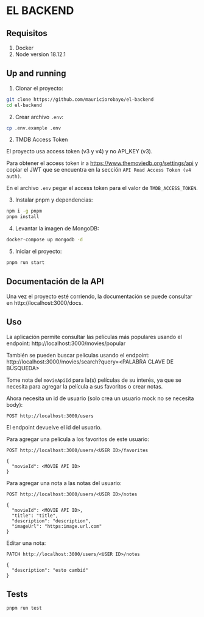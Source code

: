 # EL BACKEND

## Requisitos

1. Docker
2. Node version 18.12.1

## Up and running

1. Clonar el proyecto:

```sh
git clone https://github.com/mauriciorobayo/el-backend
cd el-backend
```

2. Crear archivo `.env`:

```sh
cp .env.example .env
```

2. TMDB Access Token

El proyecto usa access token (v3 y v4) y no API_KEY (v3).

Para obtener el access token ir a https://www.themoviedb.org/settings/api y copiar el JWT que se encuentra en la sección `API Read Access Token (v4 auth)`.

En el archivo `.env` pegar el access token para el valor de `TMDB_ACCESS_TOKEN`.

3. Instalar pnpm y dependencias:

```sh
npm i -g pnpm
pnpm install
```

4. Levantar la imagen de MongoDB:

```sh
docker-compose up mongodb -d
```

5. Iniciar el proyecto:

```sh
pnpm run start
```

## Documentación de la API

Una vez el proyecto esté corriendo, la documentación se puede consultar en http://localhost:3000/docs.

## Uso

La aplicación permite consultar las películas más populares usando el endpoint: http://localhost:3000/movies/popular

También se pueden buscar películas usando el endpoint: http://localhost:3000/movies/search?query=<PALABRA CLAVE DE BÚSQUEDA>

Tome nota del `movieApiId` para la(s) películas de su interés, ya que se necesita para agregar la película a sus favoritos o crear notas.

Ahora necesita un id de usuario (solo crea un usuario mock no se necesita body):

```http
POST http://localhost:3000/users
```

El endpoint devuelve el id del usuario.

Para agregar una película a los favoritos de este usuario:

```http
POST http://localhost:3000/users/<USER ID>/favorites

{
  "movieId": <MOVIE API ID>
}
```

Para agregar una nota a las notas del usuario:

```http
POST http://localhost:3000/users/<USER ID>/notes

{
  "movieId": <MOVIE API ID>,
  "title": "title",
  "description": "description",
  "imageUrl": "https:image.url.com"
}
```

Editar una nota:

```http
PATCH http://localhost:3000/users/<USER ID>/notes

{
  "description": "esto cambió"
}
```

## Tests

```sh
pnpm run test
```
